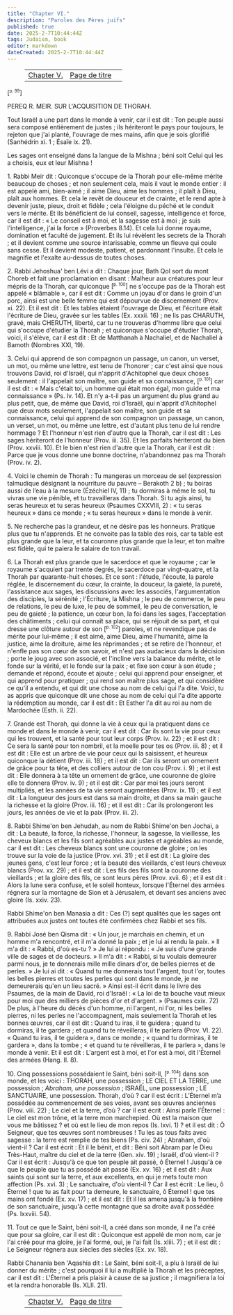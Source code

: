 ```yaml
---
title: "Chapter VI."
description: "Paroles des Pères juifs"
published: true
date: 2025-2-7T10:44:44Z
tags: Judaism, book
editor: markdown
dateCreated: 2025-2-7T10:44:44Z
---
```


<figure class="table chapter-navigator">
  <table>
    <tbody>
      <tr>
        <td>
        <a href="/fr/book/Judaism/Sayings_of_the_Jewish_Fathers/5">
          <span class="mdi mdi-arrow-left-drop-circle"></span><span class="pl-2">Chapter V.</span>
        </a>
        </td>
        <td>
        <a href="/fr/book/Judaism/Sayings_of_the_Jewish_Fathers">
          <span class="mdi mdi-book-open-variant"></span><span class="pl-2">Page de titre</span>
        </a>
        </td>
        <td>
        </td>
      </tr>
    </tbody>
  </table>
</figure>

<span id="p99">[<sup><small>p. 99</small></sup>]</span>

PEREQ R. MEIR. SUR L'ACQUISITION DE THORAH.

Tout Israël a une part dans le monde à venir, car il est dit : Ton peuple aussi sera composé entièrement de justes ; ils hériteront le pays pour toujours, le rejeton que j'ai planté, l'ouvrage de mes mains, afin que je sois glorifié (Sanhédrin xi. 1 ; Ésaïe ix. 21).

Les sages ont enseigné dans la langue de la Mishna ; béni soit Celui qui les a choisis, eux et leur Mishna !

1\. Rabbi Meir dit : Quiconque s'occupe de la Thorah pour elle-même mérite beaucoup de choses ; et non seulement cela, mais il vaut le monde entier : il est appelé ami, bien-aimé ; il aime Dieu, aime les hommes ; il plaît à Dieu, plaît aux hommes. Et cela le revêt de douceur et de crainte, et le rend apte à devenir juste, pieux, droit et fidèle ; cela l'éloigne du péché et le conduit vers le mérite. Et ils bénéficient de lui conseil, sagesse, intelligence et force, car il est dit : « Le conseil est à moi, et la sagesse est à moi ; je suis l'intelligence, j'ai la force » (Proverbes 8.14). Et cela lui donne royaume, domination et faculté de jugement. Et ils lui révèlent les secrets de la Thorah ; et il devient comme une source intarissable, comme un fleuve qui coule sans cesse. Et il devient modeste, patient, et pardonnant l'insulte. Et cela le magnifie et l'exalte au-dessus de toutes choses.

2\. Rabbi Jehoshua' ben Lévi a dit : Chaque jour, Bath Qol sort du mont Choreb et fait une proclamation en disant : Malheur aux créatures pour leur mépris de la Thorah, car quiconque <span id="p100">[<sup><small>p. 100</small></sup>]</span> ne s'occupe pas de la Thorah est appelé « blâmable », car il est dit : Comme un joyau d'or dans le groin d'un porc, ainsi est une belle femme qui est dépourvue de discernement (Prov. xi. 22). Et il est dit : Et les tables étaient l'ouvrage de Dieu, et l'écriture était l'écriture de Dieu, gravée sur les tables (Ex. xxxii. 16) ; ne lis pas CHARUTH, gravé, mais CHERUTH, liberté, car tu ne trouveras d'homme libre que celui qui s'occupe d'étudier la Thorah ; et quiconque s'occupe d'étudier Thorah, voici, il s'élève, car il est dit : Et de Matthanah à Nachaliel, et de Nachaliel à Bamoth (Nombres XXI, 19).

3\. Celui qui apprend de son compagnon un passage, un canon, un verset, un mot, ou même une lettre, est tenu de l'honorer ; car c'est ainsi que nous trouvons David, roi d'Israël, qui n'apprit d'Achitophel que deux choses seulement : il l'appelait son maître, son guide et sa connaissance, <span id="p101">[<sup><small>p. 101</small></sup>]</span> car il est dit : « Mais c'était toi, un homme qui était mon égal, mon guide et ma connaissance » (Ps. lv. 14). Et n'y a-t-il pas un argument du plus grand au plus petit, que, de même que David, roi d'Israël, qui n'apprit d'Achitophel que deux mots seulement, l'appelait son maître, son guide et sa connaissance, celui qui apprend de son compagnon un passage, un canon, un verset, un mot, ou même une lettre, est d'autant plus tenu de lui rendre hommage ? Et l'honneur n'est rien d'autre que la Thorah, car il est dit : Les sages hériteront de l'honneur (Prov. iii. 35). Et les parfaits hériteront du bien (Prov. xxviii. 10). Et le bien n'est rien d'autre que la Thorah, car il est dit : Parce que je vous donne une bonne doctrine, n'abandonnez pas ma Thorah (Prov. iv. 2).

4\. Voici le chemin de Thorah : Tu mangeras un morceau de sel (expression talmudique désignant la nourriture du pauvre – Berakoth 2 b) ; tu boiras aussi de l’eau à la mesure (Ézéchiel IV, 11) ; tu dormiras à même le sol, tu vivras une vie pénible, et tu travailleras dans Thorah. Si tu agis ainsi, tu seras heureux et tu seras heureux (Psaumes CXXVIII, 2) : « tu seras heureux » dans ce monde ; « tu seras heureux » dans le monde à venir.

5\. Ne recherche pas la grandeur, et ne désire pas les honneurs. Pratique plus que tu n'apprends. Et ne convoite pas la table des rois, car ta table est plus grande que la leur, et ta couronne plus grande que la leur, et ton maître est fidèle, qui te paiera le salaire de ton travail.

6\. La Thorah est plus grande que le sacerdoce et que le royaume ; car le royaume s'acquiert par trente degrés, le sacerdoce par vingt-quatre, et la Thorah par quarante-huit choses. Et ce sont : l'étude, l'écoute, la parole réglée, le discernement du cœur, la crainte, la douceur, la gaieté, la pureté, l'assistance aux sages, les discussions avec les associés, l'argumentation des disciples, la sérénité ; l'Écriture, la Mishna ; le peu de commerce, le peu de relations, le peu de luxe, le peu de sommeil, le peu de conversation, le peu de gaieté ; la patience, un cœur bon, la foi dans les sages, l'acceptation des châtiments ; celui qui connaît sa place, qui se réjouit de sa part, et qui dresse une clôture autour de son <span id="p102">[<sup><small>p. 102</small></sup>]</span> paroles, et ne revendique pas de mérite pour lui-même ; il est aimé, aime Dieu, aime l'humanité, aime la justice, aime la droiture, aime les réprimandes ; et se retire de l'honneur, et n'enfle pas son cœur de son savoir, et n'est pas audacieux dans la décision ; porte le joug avec son associé, et l'incline vers la balance du mérite, et le fonde sur la vérité, et le fonde sur la paix ; et fixe son cœur à son étude ; demande et répond, écoute et ajoute ; celui qui apprend pour enseigner, et qui apprend pour pratiquer ; qui rend son maître plus sage, et qui considère ce qu'il a entendu, et qui dit une chose au nom de celui qui l'a dite. Voici, tu as appris que quiconque dit une chose au nom de celui qui l'a dite apporte la rédemption au monde, car il est dit : Et Esther l'a dit au roi au nom de Mardochée (Esth. ii. 22).

7\. Grande est Thorah, qui donne la vie à ceux qui la pratiquent dans ce monde et dans le monde à venir, car il est dit : Car ils sont la vie pour ceux qui les trouvent, et la santé pour tout leur corps (Prov. iv. 22) ; et il est dit : Ce sera la santé pour ton nombril, et la moelle pour tes os (Prov. iii. 8) ; et il est dit : Elle est un arbre de vie pour ceux qui la saisissent, et heureux quiconque la détient (Prov. iii. 18) ; et il est dit : Car ils seront un ornement de grâce pour ta tête, et des colliers autour de ton cou (Prov. i. 9) ; et il est dit : Elle donnera à ta tête un ornement de grâce, une couronne de gloire elle te donnera (Prov. iv. 9) ; et il est dit : Car par moi tes jours seront multipliés, et les années de ta vie seront augmentées (Prov. ix. 11) ; et il est dit : La longueur des jours est dans sa main droite, et dans sa main gauche la richesse et la gloire (Prov. iii. 16) ; et il est dit : Car ils prolongeront les jours, les années de vie et la paix (Prov. iii. 2).

8\. Rabbi Shime'on ben Jehudah, au nom de Rabbi Shime'on ben Jochai, a dit : La beauté, la force, la richesse, l'honneur, la sagesse, la vieillesse, les cheveux blancs et les fils sont agréables aux justes et agréables au monde, car il est dit : Les cheveux blancs sont une couronne de gloire ; on les trouve sur la voie de la justice (Prov. xvi. 31) ; et il est dit : La gloire des jeunes gens, c'est leur force ; et la beauté des vieillards, c'est leurs cheveux blancs (Prov. xx. 29) ; et il est dit : Les fils des fils sont la couronne des vieillards ; et la gloire des fils, ce sont leurs pères (Prov. xvii. 6) ; et il est dit : Alors la lune sera confuse, et le soleil honteux, lorsque l'Éternel des armées régnera sur la montagne de Sion et à Jérusalem, et devant ses anciens avec gloire (Is. xxiv. 23).

Rabbi Shime'on ben Manasia a dit : Ces (?) sept qualités que les sages ont attribuées aux justes ont toutes été confirmées chez Rabbi et ses fils.

9\. Rabbi José ben Qisma dit : « Un jour, je marchais en chemin, et un homme m'a rencontré, et il m'a donné la paix ; et je lui ai rendu la paix. » Il m'a dit : « Rabbi, d'où es-tu ? » Je lui ai répondu : « Je suis d'une grande ville de sages et de docteurs. » Il m'a dit : « Rabbi, si tu voulais demeurer parmi nous, je te donnerais mille mille dinars d'or, de belles pierres et de perles. » Je lui ai dit : « Quand tu me donnerais tout l'argent, tout l'or, toutes les belles pierres et toutes les perles qui sont dans le monde, je ne demeurerais qu'en un lieu sacré. » Ainsi est-il écrit dans le livre des Psaumes, de la main de David, roi d'Israël : « La loi de ta bouche vaut mieux pour moi que des milliers de pièces d'or et d'argent. » (Psaumes cxix. 72) De plus, à l'heure du décès d'un homme, ni l'argent, ni l'or, ni les belles pierres, ni les perles ne l'accompagnent, mais seulement la Thorah et les bonnes œuvres, car il est dit : Quand tu iras, il te guidera ; quand tu dormiras, il te gardera ; et quand tu te réveilleras, il te parlera (Prov. VI. 22). « Quand tu iras, il te guidera », dans ce monde ; « quand tu dormiras, il te gardera », dans la tombe ; « et quand tu te réveilleras, il te parlera », dans le monde à venir. Et il est dit : L'argent est à moi, et l'or est à moi, dit l'Éternel des armées (Hang. II. 8).

10\. Cinq possessions possédaient le Saint, béni soit-Il, <span id="p104">[<sup><small>p. 104</small></sup>]</span> dans son monde, et les voici : THORAH, une possession ; LE CIEL ET LA TERRE, une possession ; _Abraham, une possession_ ; ISRAËL, une possession ; LE SANCTUAIRE, une possession. Thorah, d’où ? car il est écrit : L’Éternel m’a possédée au commencement de ses voies, avant ses œuvres anciennes (Prov. viii. 22) ; Le ciel et la terre, d’où ? car il est écrit : Ainsi parle l’Éternel : Le ciel est mon trône, et la terre mon marchepied. Où est la maison que vous me bâtissez ? et où est le lieu de mon repos (Is. lxvi. 1) ? et il est dit : Ô Seigneur, que tes œuvres sont nombreuses ! Tu les as tous faits avec sagesse : la terre est remplie de tes biens (Ps. civ. 24) ; Abraham, d'où vient-il ? Car il est écrit : Et il le bénit, et dit : Béni soit Abram par le Dieu Très-Haut, maître du ciel et de la terre (Gen. xiv. 19) ; Israël, d'où vient-il ? Car il est écrit : Jusqu'à ce que ton peuple ait passé, ô Éternel ! Jusqu'à ce que le peuple que tu as possédé ait passé (Ex. xv. 16) ; et il est dit : Aux saints qui sont sur la terre, et aux excellents, en qui je mets toute mon affection (Ps. xvi. 3) ; Le sanctuaire, d'où vient-il ? Car il est écrit : Le lieu, ô Éternel ! que tu as fait pour ta demeure, le sanctuaire, ô Éternel ! que tes mains ont fondé (Ex. xv. 17) ; et il est dit : Et il les amena jusqu'à la frontière de son sanctuaire, jusqu'à cette montagne que sa droite avait possédée (Ps. lxxviii. 54).

11\. Tout ce que le Saint, béni soit-Il, a créé dans son monde, il ne l'a créé que pour sa gloire, car il est dit : Quiconque est appelé de mon nom, car je l'ai créé pour ma gloire, je l'ai formé, oui, je l'ai fait (Is. xliii. 7) ; et il est dit : Le Seigneur régnera aux siècles des siècles (Ex. xv. 18).

Rabbi Chanania ben 'Aqashia dit : Le Saint, béni soit-Il, a plu à Israël de lui donner du mérite ; c'est pourquoi il lui a multiplié la Thorah et les préceptes, car il est dit : L'Éternel a pris plaisir à cause de sa justice ; il magnifiera la loi et la rendra honorable (Is. XLII. 21).

<figure class="table chapter-navigator">
  <table>
    <tbody>
      <tr>
        <td>
        <a href="/fr/book/Judaism/Sayings_of_the_Jewish_Fathers/5">
          <span class="mdi mdi-arrow-left-drop-circle"></span><span class="pl-2">Chapter V.</span>
        </a>
        </td>
        <td>
        <a href="/fr/book/Judaism/Sayings_of_the_Jewish_Fathers">
          <span class="mdi mdi-book-open-variant"></span><span class="pl-2">Page de titre</span>
        </a>
        </td>
        <td>
        </td>
      </tr>
    </tbody>
  </table>
</figure>
